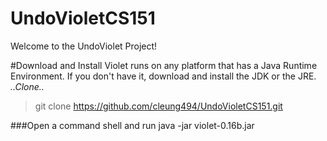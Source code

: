 # UndoVioletCS151
Welcome to the UndoViolet Project!

#Download and Install
Violet runs on any platform that has a Java Runtime Environment. If you don't have it, download and install the JDK or the JRE.
*..Clone..*
> git clone https://github.com/cleung494/UndoVioletCS151.git

###Open a command shell and run
java -jar violet-0.16b.jar
